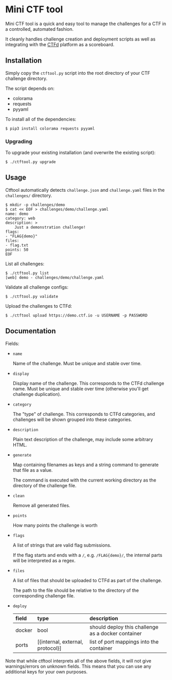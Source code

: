 # Mini CTF tool

Mini CTF tool is a quick and easy tool to manage the challenges for a CTF in
a controlled, automated fashion.

It cleanly handles challenge creation and deployment scripts as well as
integrating with the [CTFd](https://github.com/CTFd/CTFd) platform as a
scoreboard.

## Installation

Simply copy the `ctftool.py` script into the root directory of your CTF
challenge directory.

The script depends on:

- colorama
- requests
- pyyaml

To install all of the dependencies:

    $ pip3 install colorama requests pyyaml
    
### Upgrading

To upgrade your existing installation (and overwrite the existing script):

    $ ./ctftool.py upgrade

## Usage

Ctftool automatically detects `challenge.json` and `challenge.yaml` files in
the `challenges/` directory.

    $ mkdir -p challenges/demo
    $ cat << EOF > challenges/demo/challenge.yaml
    name: demo
    category: web
    description: >
        Just a demonstration challenge!
    flags:
    - "FLAG{demo}"
    files:
    - flag.txt
    points: 50
    EOF

List all challenges:

    $ ./ctftool.py list
    [web] demo - challenges/demo/challenge.yaml

Validate all challenge configs:

    $ ./ctftool.py validate

Upload the challenges to CTFd:

    $ ./ctftool upload https://demo.ctf.io -u USERNAME -p PASSWORD

## Documentation

Fields:

- `name`

  Name of the challenge. Must be unique and stable over time.

- `display`

  Display name of the challenge. This corresponds to the CTFd challenge name.
  Must be unique and stable over time (otherwise you'll get challenge
  duplication).

- `category`

  The "type" of challenge. This corresponds to CTFd categories, and
  challenges will be shown grouped into these categories.

- `description`

  Plain text description of the challenge, may include some arbitrary HTML.

- `generate`

  Map containing filenames as keys and a string command to generate that file
  as a value.

  The command is executed with the current working directory as the directory
  of the challenge file.

- `clean`

  Remove all generated files.

- `points`

  How many points the challenge is worth

- `flags`

  A list of strings that are valid flag submissions.

  If the flag starts and ends with a `/`, e.g. `/FLAG{demo}/`, the internal
  parts will be interpreted as a regex.

- `files`

  A list of files that should be uploaded to CTFd as part of the challenge.

  The path to the file should be relative to the directory of the
  corresponding challenge file.

- `deploy`

  | field  | type                             | description                                        |
  | :----- | :------------------------------- | :------------------------------------------------- |
  | docker | bool                             | should deploy this challenge as a docker container |
  | ports  | [{internal, external, protocol}] | list of port mappings into the container           |

Note that while ctftool interprets all of the above fields, it will not give
warnings/errors on unknown fields. This means that you can use any additional
keys for your own purposes.
